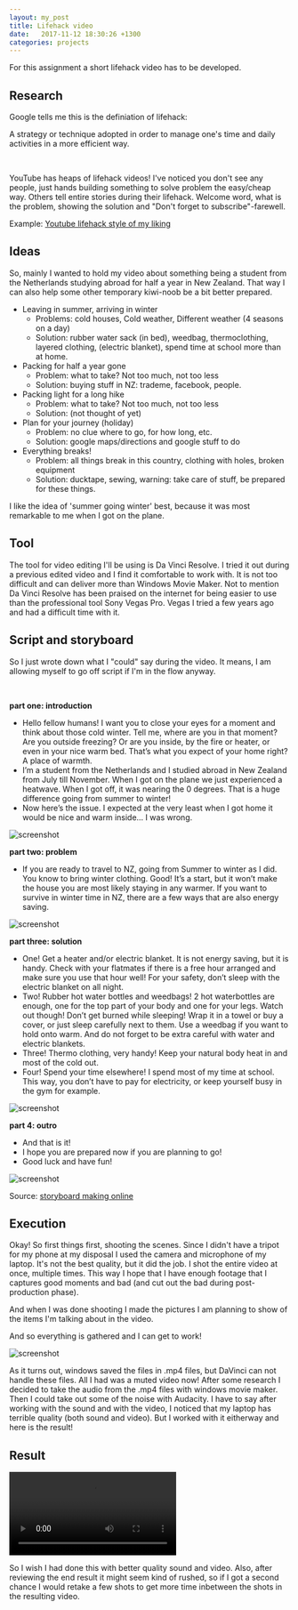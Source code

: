 ```yaml
---
layout: my_post
title: Lifehack video
date:   2017-11-12 18:30:26 +1300
categories: projects
---
```


For this assignment a short lifehack video has to be developed. 

## Research 

Google tells me this is the definiation of lifehack:

A strategy or technique adopted in order to manage one's time and daily activities in a more efficient way.

<br>

YouTube has heaps of lifehack videos! I've noticed you don't see any people, just hands building something to solve problem the easy/cheap way. Others tell entire stories during their lifehack. Welcome word, what is the problem, showing the solution and "Don't forget to subscribe"-farewell.

Example: [Youtube lifehack style of my liking](	https://www.youtube.com/watch?v=ZVmsiskjPgI)

## Ideas

So, mainly I wanted to hold my video about something being a student from the Netherlands studying abroad for half a year in New Zealand. That way I can also help some other temporary kiwi-noob be a bit better prepared. 

+ Leaving in summer, arriving in winter
  - Problems: cold houses, Cold weather, Different weather (4 seasons on a day)
  - Solution: rubber water sack (in bed), weedbag, thermoclothing, layered clothing, (electric blanket), spend time at school more than at home.
+ Packing for half a year gone
  - Problem: what to take? Not too much, not too less
  - Solution: buying stuff in NZ: trademe, facebook, people.
+ Packing light for a long hike
  - Problem: what to take? Not too much, not too less
  - Solution: (not thought of yet)
+ Plan for your journey (holiday)  
  - Problem: no clue where to go, for how long, etc. 
  - Solution: google maps/directions and google stuff to do 
+ Everything breaks!
  - Problem: all things break in this country, clothing with holes, broken equipment
  - Solution: ducktape, sewing, warning: take care of stuff, be prepared for these things.

I like the idea of 'summer going winter' best, because it was most remarkable to me when I got on the plane. 

## Tool

The tool for video editing I'll be using is Da Vinci Resolve. I tried it out during a previous edited video and I find it comfortable to work with. It is not too difficult and can deliver more than Windows Movie Maker. Not to mention Da Vinci Resolve has been praised on the internet for being easier to use than the professional tool Sony Vegas Pro. Vegas I tried a few years ago and had a difficult time with it.

## Script and storyboard

So I just wrote down what I "could" say during the video. It means, I am allowing myself to go off script if I'm in the flow anyway. 

<br>

**part one: introduction**

+ Hello fellow humans! I want you to close your eyes for a moment and think about those cold winter. Tell me, where are you in that moment? Are you outside freezing? Or are you inside, by the fire or heater, or even in your nice warm bed. That’s what you expect of your home right? A place of warmth. 
+ I’m a student from the Netherlands and I studied abroad in New Zealand from July till November. When I got on the plane we just experienced a heatwave. When I got off, it was nearing the 0 degrees. That is a huge difference going from summer to winter! 
+ Now here’s the issue. I expected at the very least when I got home it would be nice and warm inside… I was wrong. 

![screenshot]({{site.url}}\assets\lifehack\screenshots\storyboard_1.JPG)

**part two: problem**

+ If you are ready to travel to NZ, going from Summer to winter as I did. You know to bring winter clothing. Good! It’s a start, but it won’t make the house you are most likely staying in any warmer. If you want to survive in winter time in NZ, there are a few ways that are also energy saving.

![screenshot]({{site.url}}\assets\lifehack\screenshots\storyboard_1.JPG)

**part three: solution**

+ One! Get a heater and/or electric blanket. It is not energy saving, but it is handy. Check with your flatmates if there is a free hour arranged and make sure you use that hour well! For your safety, don’t sleep with the electric blanket on all night. 
+ Two! Rubber hot water bottles and weedbags! 2 hot waterbottles are enough, one for the top part of your body and one for your legs. Watch out though! Don’t get burned while sleeping! Wrap it in a towel or buy a cover, or just sleep carefully next to them. Use a weedbag if you want to hold onto warm. And do not forget to be extra careful with water and electric blankets. 
+ Three! Thermo clothing, very handy! Keep your natural body heat in and most of the cold out.
+ Four! Spend your time elsewhere! I spend most of my time at school. This way, you don’t have to pay for electricity, or keep yourself busy in the gym for example. 

![screenshot]({{site.url}}\assets\lifehack\screenshots\storyboard_2.JPG)

**part 4: outro**

+ And that is it! 
+ I hope you are prepared now if you are planning to go!
+ Good luck and have fun!

![screenshot]({{site.url}}\assets\lifehack\screenshots\storyboard_1.JPG)

Source: [storyboard making online](http://www.storyboardthat.com/)

## Execution

Okay! So first things first, shooting the scenes. Since I didn't have a tripot for my phone at my disposal I used the camera and microphone of my laptop. It's not the best quality, but it did the job. I shot the entire video at once, multiple times. This way I hope that I have enough footage that I captures good moments and bad (and cut out the bad during post-production phase).

And when I was done shooting I made the pictures I am planning to show of the items I'm talking about in the video. 

And so everything is gathered and I can get to work! 

![screenshot]({{site.url}}\assets\lifehack\screenshots\screenshot_1.JPG)

As it turns out, windows saved the files in .mp4 files, but DaVinci can not handle these files. All I had was a muted video now! After some research I decided to take the audio from the .mp4 files with windows movie maker. Then I could take out some of the noise with Audacity. I have to say after working with the sound and with the video, I noticed that my laptop has terrible quality (both sound and video). But I worked with it eitherway and here is the result!

## Result

<video controls>
  <source src="https://evylseme.github.io/assets/lifehack/lifehack_wintertime.mp4" type="video/mp4">
  Your browser does not support HTML5 video.
</video>

So I wish I had done this with better quality sound and video. Also, after reviewing the end result it might seem kind of rushed, so if I got a second chance I would retake a few shots to get more time inbetween the shots in the resulting video.

<br>
